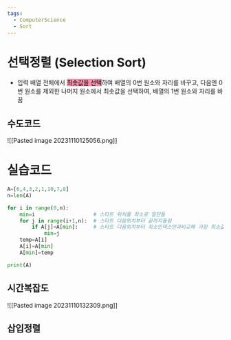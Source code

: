 ```yaml
---
tags:
  - ComputerScience
  - Sort
---
```

# 선택정렬 (Selection Sort)

- 입력 배열 전체에서 <mark style="background: #FF5582A6;">최솟값을 선택</mark>하여 배열의 0번 원소와 자리를 바꾸고, 다음엔 0번 원소를 제외한 나머지 원소에서 최솟값을 선택하여, 배열의 1번 원소와 자리를 바꿈

## 수도코드

![[Pasted image 20231110125056.png]]


# 실습코드

``` python
A=[6,4,3,2,1,10,7,8]
n=len(A)

for i in range(0,n):    
    min=i                   # 스타트 위치를 최소로 일단둠
    for j in range(i+1,n):  # 스타트 다음위치부터 끝까지돌림
        if A[j]<A[min]:     # 스타트 다음위치부터 최소인덱스안과비교해 가장 최소값의 인덱스번호 추출
            min=j
    temp=A[i]
    A[i]=A[min]
    A[min]=temp

print(A)
```


## 시간복잡도

![[Pasted image 20231110132309.png]]


## 삽입정렬

